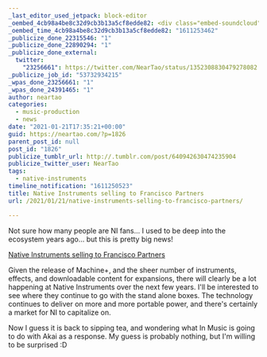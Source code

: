 ```yaml
---
_last_editor_used_jetpack: block-editor
_oembed_4cb98a4be8c32d9cb3b13a5cf8edde82: <div class="embed-soundcloud"><iframe title="You Alright by NearTao" width="500" height="400" scrolling="no" frameborder="no" src="https://w.soundcloud.com/player/?visual=true&url=https%3A%2F%2Fapi.soundcloud.com%2Ftracks%2F970062184&show_artwork=true&maxwidth=500&maxheight=750&dnt=1"></iframe></div>
_oembed_time_4cb98a4be8c32d9cb3b13a5cf8edde82: "1611253462"
_publicize_done_22315546: "1"
_publicize_done_22890294: "1"
_publicize_done_external:
  twitter:
    "23256661": https://twitter.com/NearTao/status/1352308830479278082
_publicize_job_id: "53732934215"
_wpas_done_23256661: "1"
_wpas_done_24391465: "1"
author: neartao
categories:
  - music-production
  - news
date: "2021-01-21T17:35:21+00:00"
guid: https://neartao.com/?p=1826
parent_post_id: null
post_id: "1826"
publicize_tumblr_url: http://.tumblr.com/post/640942630474235904
publicize_twitter_user: NearTao
tags:
  - native-instruments
timeline_notification: "1611250523"
title: Native Instruments selling to Francisco Partners
url: /2021/01/21/native-instruments-selling-to-francisco-partners/

---
```

Not sure how many people are NI fans... I used to be deep into the ecosystem years ago... but this is pretty big news!

[Native Instruments selling to Francisco Partners](https://tinyurl.com/yy7uznun)

Given the release of Machine+, and the sheer number of instruments, effects, and downloadable content for expansions, there will clearly be a lot happening at Native Instruments over the next few years. I'll be interested to see where they continue to go with the stand alone boxes. The technology continues to deliver on more and more portable power, and there's certainly a market for NI to capitalize on.

Now I guess it is back to sipping tea, and wondering what In Music is going to do with Akai as a response. My guess is probably nothing, but I'm willing to be surprised :D
